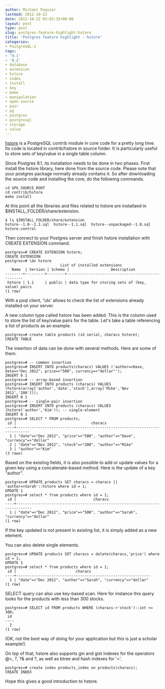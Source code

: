 ```yaml
---
author: Michael Paquier
lastmod: 2012-10-22
date: 2012-10-22 03:03:32+00:00
layout: post
type: post
slug: postgres-feature-highlight-hstore
title: 'Postgres feature highlight - hstore'
categories:
- PostgreSQL-2
tags:
- '9.1'
- '9.2'
- database
- extension
- hstore
- index
- install
- key
- make
- manipulation
- open source
- pair
- pg
- postgres
- postgresql
- storage
- value
---
```


[hstore](http://www.postgresql.org/docs/9.2/static/hstore.html) is a PostgreSQL contrib module in core code for a pretty long time. Its code is located in contrib/hstore in source folder. It is particularly useful to store sets of key/value in a single table column.

Since Postgres 9.1, its installation needs to be done in two phases.
First install the hstore library, here done from the source code. Please note that your postgres package normally already contains it.
So after downloading the source code and installing the core, do the following commands.

    cd $PG_SOURCE_ROOT
    cd contrib/hstore
    make install

At this point all the libraries and files related to hstore are installaed in $INSTALL\_FOLDER/share/extension.

    $ ls $INSTALL_FOLDER/share/extension
    hstore--1.0--1.1.sql  hstore--1.1.sql  hstore--unpackaged--1.0.sql  hstore.control

Then connect to your Postgres server and finish hstore installation with CREATE EXTENSION command.

    postgres=# CREATE EXTENSION hstore;
    CREATE EXTENSION
    postgres=# \dx hstore
                             List of installed extensions
       Name  | Version | Schema |                   Description                    
    --------+---------+--------+--------------------------------------------------
     hstore | 1.1     | public | data type for storing sets of (key, value) pairs
    (1 row)

With a psql client, '\dx' allows to check the list of extensions already installed on your server.

A new column type called hstore has been added. This is the column used to store the list of key/value pairs for the table.
Let's take a table referencing a list of products as an example.

    postgres=# create table products (id serial, characs hstore);
    CREATE TABLE

The insertion of data can be done with several methods. Here are some of them.

    postgres=# -- common insertion
    postgres=# INSERT INTO products(characs) VALUES ('author=>Dave, date=>"Dec 2012", price=>"500", currency=>"dollar"');
    INSERT 0 1
    postgres=# -- array-based insertion
    postgres=# INSERT INTO products (characs) VALUES (hstore(array['author','date','stock'],array['Mike','Nov 2012','200']));
    INSERT 0 1
    postgres=# -- single-pair insertion
    postgres=# INSERT INTO products (characs) VALUES (hstore('author','Kim')); -- single-element
    INSERT 0 1
    postgres=# SELECT * FROM products;
     id |                                  characs                                   
    ----+----------------------------------------------------------------------------
      1 | "date"=>"Dec 2012", "price"=>"500", "author"=>"Dave", "currency"=>"dollar"
      2 | "date"=>"Nov 2012", "stock"=>"200", "author"=>"Mike"
      3 | "author"=>"Kim"
    (3 rows)

Based on the existing fields, it is also possible to add or update values for a given key using a concatenate-based method.
Here is the update of a key "author".

    postgres=# UPDATE products SET characs = characs || 'author=>Sarah'::hstore where id = 1;
    UPDATE 1
    postgres=# select * from products where id = 1;
     id |                                   characs                                   
    ----+-----------------------------------------------------------------------------
      1 | "date"=>"Dec 2012", "price"=>"500", "author"=>"Sarah", "currency"=>"dollar"
    (1 row)

If the key updated is not present in existing list, it is simply added as a new element.

You can also delete single elements.

    postgres=# UPDATE products SET characs = delete(characs,'price') where id = 1;
    UPDATE 1
    postgres=# select * from products where id = 1;
     id |                           characs                           
    ----+-------------------------------------------------------------
      1 | "date"=>"Dec 2012", "author"=>"Sarah", "currency"=>"dollar"
    (1 row)

SELECT query can also use key-based scan. Here for instance this query looks for the products with less than 300 stocks.

    postgres=# SELECT id FROM products WHERE (characs->'stock')::int <= 300;
     id 
    ----
      2
    (1 row)

(OK, not the best way of doing for your application but this is just a scholar example!).

On top of that, hstore also supports gin and gist indexes for the operators @>, ?, ?& and ?, as well as btree and hash indexes for '='.

    postgres=# create index products_index on products(characs);
    CREATE INDEX

Hope this gives a good introduction to hstore.

